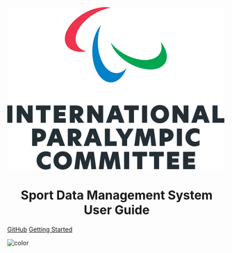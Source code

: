 <img src="_img/ipc-emblem-centre.png" alt="IPC - International Paralympic Committee">

<h1 align="center">Sport Data Management System User Guide</h1>

[GitHub](https://github.com/paralympics/sdms-user-guide/)
[Getting Started](/README.md)

<!-- background color -->
![color](#ffffff)